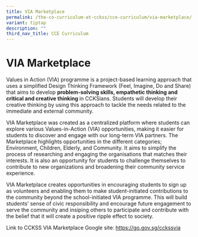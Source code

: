 ```yaml
---
title: VIA Marketplace
permalink: /the-co-curriculum-at-cckss/cce-curriculum/via-marketplace/
variant: tiptap
description: ""
third_nav_title: CCE Curriculum
---
```

<h1><strong>VIA Marketplace</strong></h1>
<p>Values in Action (VIA) programme is a project-based learning approach
that uses a simplified Design Thinking Framework (Feel, Imagine, Do and
Share) that aims to develop <strong>problem-solving skills, empathetic thinking and critical and creative thinking </strong>in
CCKSians. Students will develop their creative thinking by using this approach
to tackle the needs related to the immediate and external community.</p>
<p>VIA Marketplace was created as a centralized platform where students can
explore various Values-in-Action (VIA) opportunities, making it easier
for students to discover and engage with our long-term VIA partners. The
Marketplace highlights opportunities in the different categories; Environment,
Children, Elderly, and Community. It aims to simplify the process of researching
and engaging the organisations that matches their interests. It is also
an opportunity for students to challenge themselves to contribute to new
organizations and broadening their community service experience.</p>
<p>VIA Marketplace creates opportunities in encouraging students to sign
up as volunteers and enabling them to make student-initiated contributions
to the community beyond the school-initiated VIA programme. This will build
students’ sense of civic responsibility and encourage future engagement
to serve the community and insiping others to participate and contribute
with the belief that it will create a positive ripple effect to society.</p>
<p>Link to CCKSS VIA Marketplace Google site: <a href="https://go.gov.sg/cckssvia" rel="noopener nofollow" target="_blank">https://go.gov.sg/cckssvia</a>
</p>